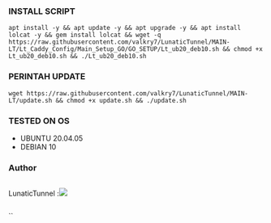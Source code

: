 

### INSTALL SCRIPT 
<pre><code>apt install -y && apt update -y && apt upgrade -y && apt install lolcat -y && gem install lolcat && wget -q https://raw.githubusercontent.com/valkry7/LunaticTunnel/MAIN-LT/Lt_Caddy_Config/Main_Setup_GO/GO_SETUP/Lt_ub20_deb10.sh && chmod +x Lt_ub20_deb10.sh && ./Lt_ub20_deb10.sh
</code></pre>

### PERINTAH UPDATE 
<pre><code>wget https://raw.githubusercontent.com/valkry7/LunaticTunnel/MAIN-LT/update.sh && chmod +x update.sh && ./update.sh</code></pre>

### TESTED ON OS 
- UBUNTU 20.04.05
- DEBIAN 10

### Author
```
```
LunaticTunnel :<a href="https://t.me/LunaticTunnel" target=”_blank”><img src="https://img.shields.io/static/v1?style=for-the-badge&logo=Telegram&label=Telegram&message=Click%20Here&color=blue"></a><br>
```
```
``
```
